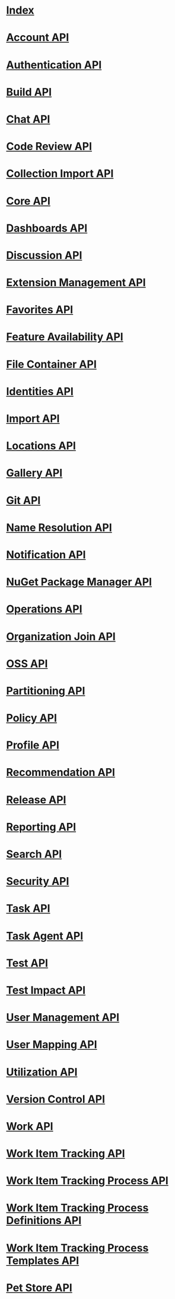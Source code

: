 # [Index](index.md)
# [Account API](accounts.json)
# [Authentication API](authentication.json)
# [Build API](build.json)
# [Chat API](chat.json)
# [Code Review API](codereview.json)
# [Collection Import API](collectionimport.json)
# [Core API](core.json)
# [Dashboards API](dashboard.json)
# [Discussion API](discussion.json)
# [Extension Management API](extensionmanagement.json)
# [Favorites API](favorite.json)
# [Feature Availability API](featureavailability.json)
# [File Container API](filecontainer.json)
# [Identities API](identities.json)
# [Import API](import.json)
# [Locations API](locations.json)
# [Gallery API](gallery.json)
# [Git API](git.json)
# [Name Resolution API](nameresolution.json)
# [Notification API](notification.json)
# [NuGet Package Manager API](npm.json)
# [Operations API](operations.json)
# [Organization Join API](organizationjoin.json)
# [OSS API](oss.json)
# [Partitioning API](partitioning.json)
# [Policy API](policy.json)
# [Profile API](profile.json)
# [Recommendation API](recommendation.json)
# [Release API](release.json)
# [Reporting API](reporting.json)
# [Search API](search.json)
# [Security API](security.json)
# [Task API](task.json)
# [Task Agent API](taskagent.json)
# [Test API](test.json)
# [Test Impact API](testimpact.json)
# [User Management API](usermanagement.json)
# [User Mapping API](usermapping.json)
# [Utilization API](utilization.json)
# [Version Control API](tfvc.json)
# [Work API](work.json)
# [Work Item Tracking API](workitemtracking.json)
# [Work Item Tracking Process API](workitemtrackingprocess.json)
# [Work Item Tracking Process Definitions API](workitemtrackingprocessdefinitions.json)
# [Work Item Tracking Process Templates API](workitemtrackingprocesstemplate.json)
# [Pet Store API](petstore.json)
